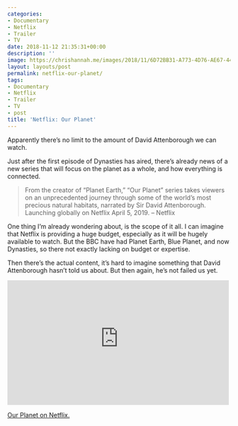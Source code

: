 ```yaml
---
categories:
- Documentary
- Netflix
- Trailer
- TV
date: 2018-11-12 21:35:31+00:00
description: ''
image: https://chrishannah.me/images/2018/11/6D72BB31-A773-4D76-AE67-44D5AFC42B39.jpeg
layout: layouts/post
permalink: netflix-our-planet/
tags:
- Documentary
- Netflix
- Trailer
- TV
- post
title: 'Netflix: Our Planet'
---
```


<p>Apparently there’s no limit to the amount of David Attenborough we can watch.</p>
<p>Just after the first episode of Dynasties has aired, there’s already news of a new series that will focus on the planet as a whole, and how everything is connected.</p>
<blockquote>
<p>From the creator of &#8220;Planet Earth,&#8221; &#8220;Our Planet&#8221; series takes viewers on an unprecedented journey through some of the world&#8217;s most precious natural habitats, narrated by Sir David Attenborough. Launching globally on Netflix April 5, 2019. &#8211; Netflix</p>
</blockquote>
<p>One thing I’m already wondering about, is the scope of it all. I can imagine that Netflix is providing a huge budget, especially as it will be hugely available to watch. But the BBC have had Planet Earth, Blue Planet, and now Dynasties, so there not exactly lacking on budget or expertise.</p>
<p>Then there’s the actual content, it’s hard to imagine something that David Attenborough hasn’t told us about. But then again, he’s not failed us yet.</p>
<p><iframe width="500" height="281" src="https://www.youtube-nocookie.com/embed/JqKniwxDkVQ?feature=oembed" frameborder="0" allow="accelerometer; autoplay; encrypted-media; gyroscope; picture-in-picture" allowfullscreen></iframe></p>
<p><a href="https://www.netflix.com/gb/Title/80049832">Our Planet on Netflix.</a></p>
